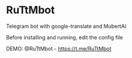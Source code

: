 # RuTtMbot
Telegram bot with google-translate and MubertAI

Before installing and running, edit the config file

DEMO: @RuTtMbot - https://t.me/RuTtMbot
